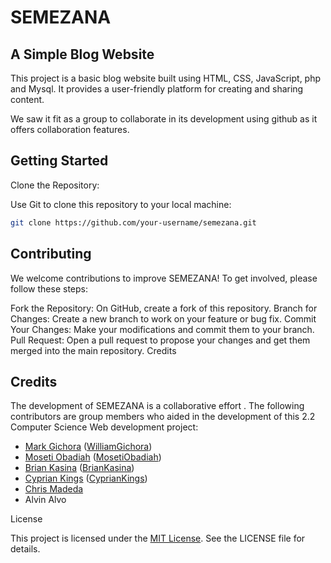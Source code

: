 # SEMEZANA

## A Simple Blog Website

This project is a basic blog website built using HTML, CSS, JavaScript, php and Mysql. It provides a user-friendly platform for creating and sharing content.

We saw it fit as a group to collaborate in its development using github as it offers collaboration features.

## Getting Started

Clone the Repository:

Use Git to clone this repository to your local machine:

```bash
git clone https://github.com/your-username/semezana.git
```

## Contributing

We welcome contributions to improve SEMEZANA! To get involved, please follow these steps:

Fork the Repository: On GitHub, create a fork of this repository.
Branch for Changes: Create a new branch to work on your feature or bug fix.
Commit Your Changes: Make your modifications and commit them to your branch.
Pull Request: Open a pull request to propose your changes and get them merged into the main repository.
Credits

## Credits

The development of SEMEZANA is a collaborative effort . The following contributors are group members who aided in the development of this 2.2 Computer Science Web development project:

- [Mark Gichora](https://github.com/markgichora) ([WilliamGichora](https://github.com/WilliamGichora))
- [Moseti Obadiah](https://github.com/moseti) ([MosetiObadiah](https://github.com/MosetiObadiah))
- [Brian Kasina](https://github.com/briankasina) ([BrianKasina](https://github.com/BrianKasina))
- [Cyprian Kings](https://github.com/cypriankings) ([CyprianKings](https://github.com/CyprianKings))
- [Chris Madeda](https://github.com/ChrisMadeda-Dev)
- Alvin Alvo


License

This project is licensed under the [MIT License](https://opensource.org/licenses/MIT). See the LICENSE file for details.
